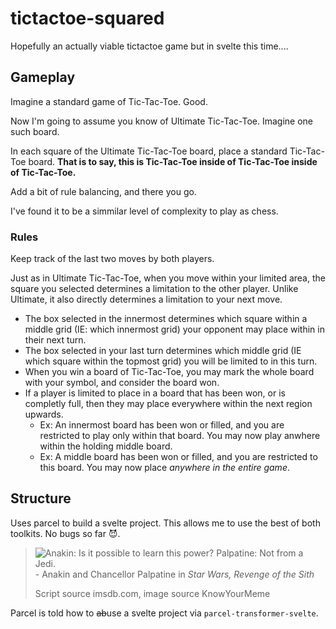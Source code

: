 # tictactoe-squared
Hopefully an actually viable tictactoe game but in svelte this time....

## Gameplay

Imagine a standard game of Tic-Tac-Toe.
Good.

Now I'm going to assume you know of Ultimate Tic-Tac-Toe. Imagine one such board.

In each square of the Ultimate Tic-Tac-Toe board, place a standard Tic-Tac-Toe
board.
**That is to say, this is Tic-Tac-Toe inside of Tic-Tac-Toe inside of
Tic-Tac-Toe.**

Add a bit of rule balancing, and there you go.

I've found it to be a simmilar level of complexity to play as chess.

### Rules

Keep track of the last two moves by both players.

Just as in Ultimate Tic-Tac-Toe, when you move within your limited area, the
square you selected determines a limitation to the other player.
Unlike Ultimate, it also directly determines a limitation to your next move.

- The box selected in the innermost determines which square within a middle
grid (IE: which innermost grid) your opponent may place within in their next
turn.
- The box selected in your last turn determines which middle grid (IE which
square within the topmost grid) you will be limited to in this turn.
- When you win a board of Tic-Tac-Toe, you may mark the whole board with your
symbol, and consider the board won.
- If a player is limited to place in a board that has been won, or is completly
full, then they may place everywhere within the next region upwards.
  - Ex: An innermost board has been won or filled, and you are restricted to
  play only within that board. You may now play anwhere within the holding
  middle board.
  - Ex: A middle board has been won or filled, and you are restricted to this
  board. You may now place _anywhere in the entire game_.

## Structure

Uses parcel to build a svelte project.
This allows me to use the best of both toolkits.
No bugs so far 😈.

> ![
> Anakin: Is it possible to learn this power?
> Palpatine: Not from a Jedi.
> ](https://i.kym-cdn.com/photos/images/original/001/491/587/0c5.png)
> \- Anakin and Chancellor Palpatine in _Star Wars, Revenge of the Sith_
>
> Script source imsdb.com, image source KnowYourMeme

Parcel is told how to ~~ab~~use a svelte project via
`parcel-transformer-svelte`.
